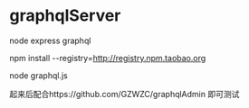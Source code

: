 # graphqlServer
node express graphql

npm install --registry=http://registry.npm.taobao.org

node graphql.js

起来后配合https://github.com/GZWZC/graphqlAdmin 即可测试
